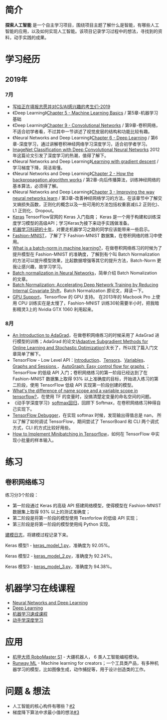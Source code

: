 # 简介
**探索人工智能** 是一个自主学习项目，围绕项目主题了解什么是智能，有哪些人工智能的应用，以及如何实现人工智能。该项目记录学习过程中的想法，寻找到的资料，动手实践的成果。

# 学习经历
## 2019年
### 7月
- [写给正在填报志愿并对CS/AI感兴趣的考生们-2019](https://zhuanlan.zhihu.com/p/68474477)
- 《Deep Learning》[Chapter 5 - Machine Learning Basics](http://www.deeplearningbook.org/contents/ml.html) / 第5章-机器学习基础 
- 《Deep Learning》[Chapter 9 - Convolutional Networks](http://www.deeplearningbook.org/contents/convnets.html) / 第9章-卷积网络，不适合初学者看，不过其中一节讲述了视觉皮层的结构和功能比较有趣。
- 《Neural Networks and Deep Learning》[Chapter 6 - Deep Learning](http://neuralnetworksanddeeplearning.com/chap6.html) / 第6章-深度学习，通过讲解卷积神经网络学习深度学习，适合初学者学习。
- [ImageNet Classification with Deep Convolutional Neural Networks](https://papers.nips.cc/paper/4824-imagenet-classification-with-deep-convolutional-neural-networks.pdf) 2012年这篇论文引发了深度学习的热潮，值得了解下。
- 《Neural Networks and Deep Learning》[Learning with gradient descent](http://neuralnetworksanddeeplearning.com/chap1.html#learning_with_gradient_descent) / 学习梯度下降，简洁易懂。
- 《Neural Networks and Deep Learning》[Chapter 2 - How the backpropagation algorithm works](http://neuralnetworksanddeeplearning.com/chap2.html) / 第2章-向后传播算法，训练神经网络的基本算法，必须得了解。
- 《Neural Networks and Deep Learning》[Chapter 3 - Improving the way neural networks learn](http://neuralnetworksanddeeplearning.com/chap3.html) / 第3章-改善神经网络学习的方法，在该章节中了解交叉熵损失函数，正则化的概念以及一些可用的方法包括权重衰减(L2 正则化)、L1 正则化、Dropout。
- [Keras](https://www.tensorflow.org/guide/keras) TensorFlow官网的 Keras 入门指南； Keras 是一个用于构建和训练深度学习模型的高级API；学习Keras为接下来动手实践做准备。
- [机器学习科研的十年](https://zhuanlan.zhihu.com/p/74249758)，对要走机器学习之路的同学应该能带来一些启示。
- [Fashion-MNIST](https://github.com/zalandoresearch/fashion-mnist)，了解了下 Fashion-MNIST 数据集，在卷积网络的练习中使用。
- [What is a batch-norm in machine learning?](https://www.quora.com/What-is-a-batch-norm-in-machine-learning)，在做卷积网络练习的时候为了提升模型在 Fashion-MNIST 的准确度，了解到有个叫 Batch Normalization 的方法可以提升模型效果，比起数据增强等其它的提升方法，Batch-Norm 更我让感兴趣，故学习学习。
- [Batch normalization in Neural Networks](https://towardsdatascience.com/batch-normalization-in-neural-networks-1ac91516821c)，简单介绍 Batch Nomalization 的文章。
- [Batch Normalization: Accelerating Deep Network Training by Reducing Internal Covariate Shift](https://arxiv.org/abs/1502.03167)，Batch Normalization 原论文，拜读一下。
- [GPU Support](https://www.tensorflow.org/install/gpu)，Tensorflow 的 GPU 支持。 在2013年的 Macbook Pro 上使用 CPU 训练实在是太慢了，Fashion-MNIST 训练30轮需要半小时，把我暗影精灵3上的 Nvidia GTX 1060 利用起来。
### 8月
- [An Introduction to AdaGrad](https://medium.com/konvergen/an-introduction-to-adagrad-f130ae871827)，在做卷积网络练习的时候采用了 AdaGrad 进行模型的训练；AdaGrad 的论文([Adaptive Subgradient Methods for
Online Learning and Stochastic Optimization](http://www.jmlr.org/papers/volume12/duchi11a/duchi11a.pdf))太长了，所以找了篇入门文章简单了解下。
- TensorFlow - Low Level API：[Introduction](https://www.tensorflow.org/guide/low_level_intro)、[Tensors](https://www.tensorflow.org/guide/tensors)、[Variables](https://www.tensorflow.org/guide/variables)、[Graphs and Sessions
](https://www.tensorflow.org/guide/graphs)、[AutoGraph: Easy control flow for graphs
](https://www.tensorflow.org/guide/autograph)；TensorFlow 的低级 API 入门；卷积网络练习的第一阶段已经达到了在 Fashion-MNIST 数据集上取得 93% 以上准确度的目标，开始进入练习的第二阶段，使用 TensorFlow 低级 API 实现第一阶段创建的模型。
- [What's the difference of name scope and a variable scope in tensorflow?](https://stackoverflow.com/questions/35919020/whats-the-difference-of-name-scope-and-a-variable-scope-in-tensorflow)，在使用 TF 的变量时，没搞清楚定变量的命名空间的问题。
- 《动手学深度学习》[softmax回归](https://zh.gluon.ai/chapter_deep-learning-basics/softmax-regression.html)，回顾下 Softmax，在卷积网络练习种得自己实现下。
- [TensorFlow Debugger](https://www.tensorflow.org/guide/debugger)，在实现 softmax 时候，发现输出得值总是 nan， 所以了解了如何调试 TensorFlow，期间尝试了 TensorBoard 和 CLI 两个调式方式，CLI 的方式比较好用些。 
- [How to Implement Minibatching in Tensorflow](http://deeplearnphysics.org/Blog/minibatch.html)，如何在 TensorFlow 中实现小批量的样本输入。

# 练习
## 卷积网络练习
练习分3个阶段：
- 第一阶段通过 Keras 的高级 API 搭建网络模型，使得模型在 Fashion-MNIST 数据集上取得 93% 以上的测试准确度；
- 第二阶段是将第一阶段的模型使用 Tesnforlow 的低级 API 实现；
- 第三阶段是将第一阶段的模型使用纯 Python 实现。

[建模日志](https://github.com/kai-zhong/discover-intelligence/blob/master/cnn_practice/README.md)，将建模过程记录下来。

Keras 模型1 - [keras_model_1.py](https://github.com/kai-zhong/discover-intelligence/blob/master/cnn_practice/keras_model_1.py)，准确度为 92.05%。

Keras 模型2 - [keras_model_2.py](https://github.com/kai-zhong/discover-intelligence/blob/master/cnn_practice/keras_model_2.py)，准确度为 92.24%。

Keras 模型3 - [keras_model_3.py](https://github.com/kai-zhong/discover-intelligence/blob/master/cnn_practice/keras_model_3.py)，准确度为 94.38%。

# 机器学习在线课程
- [Neural Networks and Deep Learning](http://neuralnetworksanddeeplearning.com)
- [Deep Learning](http://www.deeplearningbook.org)
- [机器学习速成课程](https://developers.google.com/machine-learning/crash-course/?hl=zh-cn)
- [动手学深度学习](https://zh.gluon.ai/)

# 应用
- [机甲大师 RoboMaster S1](https://www.dji.com/cn/robomaster-s1?site=brandsite&from=homepage) - 大疆机器人， 6 类人工智能编程模块。
- [Runway ML](https://runwayml.com/) - Machine learning for creators；一个工具类产品，有多种机器学习的模型，比如图像生成，动作捕捉等，用于设计创造类的工作。

# 问题 & 想法
- 人工智能的核心构件有哪些？[#2](https://github.com/kai-zhong/discover-intelligence/issues/2)
- 梯度降下算法中求最小值的想法[#3](https://github.com/kai-zhong/discover-intelligence/issues/3)
